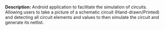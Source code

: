 **Description:** Android application to facilitate the simulation of circuits.
Allowing users to take a picture of a schematic circuit (Hand-drawn/Printed) and detecting all circuit elements and values to then simulate the circuit and generate its netlist.
